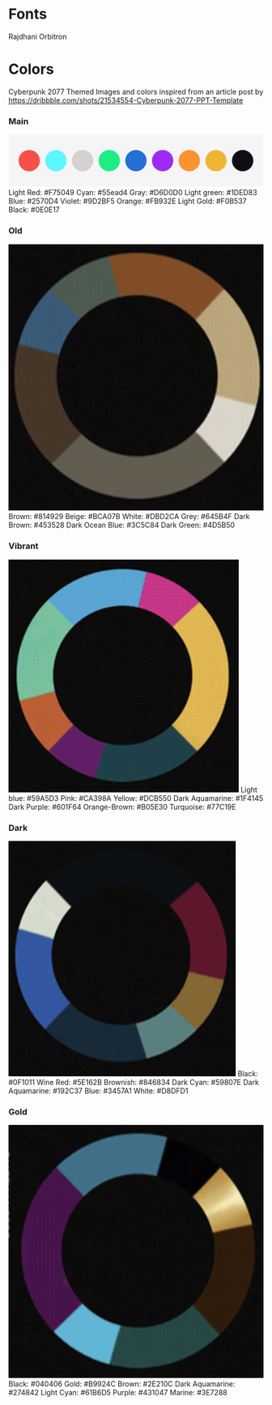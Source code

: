 # Fonts

Rajdhani
Orbitron

# Colors

Cyberpunk 2077 Themed
Images and colors inspired from an article post by https://dribbble.com/shots/21534554-Cyberpunk-2077-PPT-Template

### Main
![color palette](image.png)
Light Red: #F75049
Cyan: #55ead4
Gray: #D6D0D0
Light green: #1DED83
Blue: #2570D4
Violet: #9D2BF5
Orange: #FB932E
Light Gold: #F0B537
Black: #0E0E17

### Old
![color palette](image-2.png)
Brown: #814929
Beige: #BCA07B
White: #DBD2CA
Grey: #645B4F
Dark Brown: #453528
Dark Ocean Blue: #3C5C84
Dark Green: #4D5B50

### Vibrant
![color palette](image-3.png)
Light blue: #59A5D3
Pink: #CA398A
Yellow: #DCB550
Dark Aquamarine: #1F4145
Dark Purple: #601F64
Orange-Brown: #B05E30
Turquoise: #77C19E

### Dark
![color palette](image-4.png)
Black: #0F1011
Wine Red: #5E162B
Brownish: #846834
Dark Cyan: #59807E
Dark Aquamarine: #192C37
Blue: #3457A1
White: #D8DFD1

### Gold
![color palette](image-5.png)
Black: #040406
Gold: #B9924C
Brown: #2E210C
Dark Aquamarine: #274842
Light Cyan: #61B6D5
Purple: #431047
Marine: #3E7288
